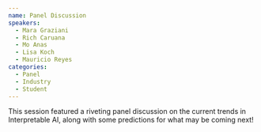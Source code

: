 ```yaml
---
name: Panel Discussion
speakers:
  - Mara Graziani
  - Rich Caruana
  - Mo Anas
  - Lisa Koch
  - Mauricio Reyes
categories:
  - Panel
  - Industry
  - Student
---
```


This session featured a riveting panel discussion on the current trends in Interpretable AI, along with some predictions for what may be coming next!